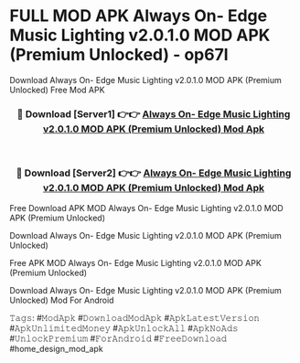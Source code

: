 # FULL MOD APK Always On- Edge Music Lighting v2.0.1.0 MOD APK (Premium Unlocked) - op67l
Download Always On- Edge Music Lighting v2.0.1.0 MOD APK (Premium Unlocked) Free Mod APK

<div align="center">
<h3>🔴 Download [Server1] 👉👉 <a href="https://apk-comot.site?title=Always_On-_Edge_Music_Lighting_v2.0.1.0_MOD_APK_(Premium_Unlocked)">Always On- Edge Music Lighting v2.0.1.0 MOD APK (Premium Unlocked) Mod Apk</a></h3><br>

<h3>🔴 Download [Server2] 👉👉 <a href="https://apk-comot.site?title=Always_On-_Edge_Music_Lighting_v2.0.1.0_MOD_APK_(Premium_Unlocked)">Always On- Edge Music Lighting v2.0.1.0 MOD APK (Premium Unlocked) Mod Apk</a></h3>
</div>


Free Download APK MOD Always On- Edge Music Lighting v2.0.1.0 MOD APK (Premium Unlocked)

Download Always On- Edge Music Lighting v2.0.1.0 MOD APK (Premium Unlocked) 

Free APK MOD Always On- Edge Music Lighting v2.0.1.0 MOD APK (Premium Unlocked) 

Download Always On- Edge Music Lighting v2.0.1.0 MOD APK (Premium Unlocked) Mod For Android

𝚃𝚊𝚐𝚜: #𝙼𝚘𝚍𝙰𝚙𝚔 #𝙳𝚘𝚠𝚗𝚕𝚘𝚊𝚍𝙼𝚘𝚍𝙰𝚙𝚔 #𝙰𝚙𝚔𝙻𝚊𝚝𝚎𝚜𝚝𝚅𝚎𝚛𝚜𝚒𝚘𝚗 #𝙰𝚙𝚔𝚄𝚗𝚕𝚒𝚖𝚒𝚝𝚎𝚍𝙼𝚘𝚗𝚎𝚢 #𝙰𝚙𝚔𝚄𝚗𝚕𝚘𝚌𝚔𝙰𝚕𝚕 #𝙰𝚙𝚔𝙽𝚘𝙰𝚍𝚜 #𝚄𝚗𝚕𝚘𝚌𝚔𝙿𝚛𝚎𝚖𝚒𝚞𝚖 #𝙵𝚘𝚛𝙰𝚗𝚍𝚛𝚘𝚒𝚍 #𝙵𝚛𝚎𝚎𝙳𝚘𝚠𝚗𝚕𝚘𝚊𝚍 #home_design_mod_apk